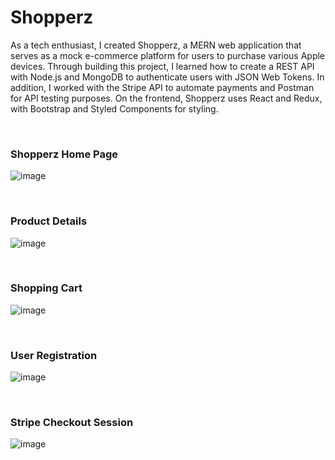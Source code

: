 # Shopperz

As a tech enthusiast, I created Shopperz, a MERN web application that serves as a mock e-commerce platform for users to purchase various Apple devices. 
Through building this project, I learned how to create a REST API with Node.js and MongoDB to authenticate users with JSON Web Tokens. In addition, I worked with the Stripe API to automate payments and Postman for API testing purposes.
On the frontend, Shopperz uses React and Redux, with Bootstrap and Styled Components for styling. 

<br/>

### Shopperz Home Page

![image](https://user-images.githubusercontent.com/65046640/134783467-9790cb4b-5092-47bf-97a3-6ae6a3a68fc3.png)

<br/>

### Product Details

![image](https://user-images.githubusercontent.com/65046640/134783478-f054a756-add2-4ef0-adfd-d4edc0e4f0bc.png)

<br/>

### Shopping Cart

![image](https://user-images.githubusercontent.com/65046640/134783501-98271005-8df0-4a66-a6ce-cc0412659639.png)

<br/>

### User Registration

![image](https://user-images.githubusercontent.com/65046640/134783539-fc41ac56-064d-4a1c-b261-388373f355d1.png)


<br/>

### Stripe Checkout Session

![image](https://user-images.githubusercontent.com/65046640/134783585-5f661f76-de38-4184-b7eb-09bdcdd5d483.png)


